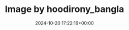 ---
archive_date: 2024-10-28
code: DBWqrGTz_d_
date: 2024-10-20 17:22:16+00:00
id: '3483159041483470719'
layout: post
media:
- id: '3483159041483470719'
  type: image
  url: media/DBWqrGTz_d_/3483159041483470719.jpg
permalink: /p/DBWqrGTz_d_/
thumbnail: media/DBWqrGTz_d_/3483159041483470719.jpg
title: Image by hoodirony_bangla
---